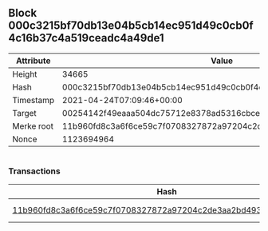 ## Block 000c3215bf70db13e04b5cb14ec951d49c0cb0f4c16b37c4a519ceadc4a49de1

Attribute | Value
--- | ---
Height | 34665
Hash | 000c3215bf70db13e04b5cb14ec951d49c0cb0f4c16b37c4a519ceadc4a49de1
Timestamp | 2021-04-24T07:09:46+00:00
Target | 00254142f49eaaa504dc75712e8378ad5316cbcead634704b3734b6271167cc4
Merke root | 11b960fd8c3a6f6ce59c7f0708327872a97204c2de3aa2bd4935f39d51b945ff
Nonce | 1123694964

```

```

### Transactions

Hash | Amount
--- | ---
[11b960fd8c3a6f6ce59c7f0708327872a97204c2de3aa2bd4935f39d51b945ff](11b960fd8c3a6f6ce59c7f0708327872a97204c2de3aa2bd4935f39d51b945ff.md) | 10.00000000 SKEPTI 
